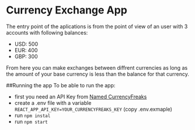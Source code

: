# Currency Exchange App

The entry point of the aplications is from the point of view of an user with 3 accounts with following balances:
  * USD: 500
  * EUR: 400
  * GBP: 300

From here you can make exchanges between diffrent currencies as long as the amount of your base currency is less than the balance for that currency.

##Running the app
To be able to run the app:
  - first you need an API Key from [Named CurrencyFreaks](https://currencyfreaks.com/ "CurrencyFreaks link title")
  - create a .env file with a variable ```REACT_APP_API_KEY=YOUR_CURRENCYFREAKS_KEY``` (copy .env.exmaple)
  - run ```npm instal```
  - run ```npm start```





